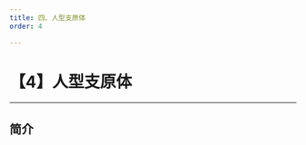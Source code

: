 ```yaml
---
title: 四、人型支原体
order: 4

---
```


# 【4】人型支原体

<kaodian :text="'微生物学检验记忆卡'" />

<!-- ###### 第二十章 支原体

> 微生物学检验 -->

<beitiW/>

---

## 简介

<son :text="'微生物学检验记忆卡'" text1="简介" :textOption="[['了解',' 相关专业知识','专业知识'],['了解',' 相关专业知识','专业知识'],['熟悉',' 相关专业知识','专业知识']]" />
